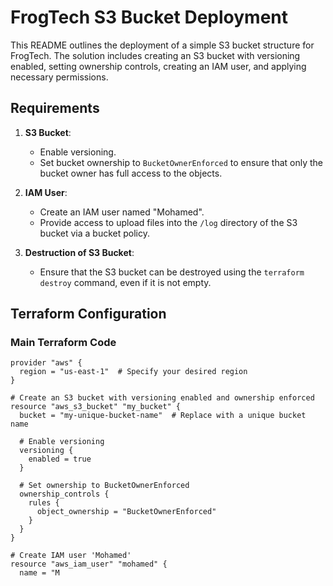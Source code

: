 # FrogTech S3 Bucket Deployment

This README outlines the deployment of a simple S3 bucket structure for FrogTech. The solution includes creating an S3 bucket with versioning enabled, setting ownership controls, creating an IAM user, and applying necessary permissions.

## Requirements

1. **S3 Bucket**:
   - Enable versioning.
   - Set bucket ownership to `BucketOwnerEnforced` to ensure that only the bucket owner has full access to the objects.
  
2. **IAM User**:
   - Create an IAM user named "Mohamed".
   - Provide access to upload files into the `/log` directory of the S3 bucket via a bucket policy.

3. **Destruction of S3 Bucket**:
   - Ensure that the S3 bucket can be destroyed using the `terraform destroy` command, even if it is not empty.

## Terraform Configuration

### Main Terraform Code

```hcl
provider "aws" {
  region = "us-east-1"  # Specify your desired region
}

# Create an S3 bucket with versioning enabled and ownership enforced
resource "aws_s3_bucket" "my_bucket" {
  bucket = "my-unique-bucket-name"  # Replace with a unique bucket name

  # Enable versioning
  versioning {
    enabled = true
  }

  # Set ownership to BucketOwnerEnforced
  ownership_controls {
    rules {
      object_ownership = "BucketOwnerEnforced"
    }
  }
}

# Create IAM user 'Mohamed'
resource "aws_iam_user" "mohamed" {
  name = "M
